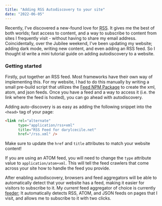```yaml
---
title: "Adding RSS Autodiscovery to your site"
date: "2022-06-05"
---
```


Recently, I've discovered a new-found love for <abbr title="Really Simple Syndication" link="https://rss.com/blog/how-do-rss-feeds-work/">RSS</abbr>. It gives
me the best of both worlds; fast access to content, and a way to subscribe to content from sites I frequently visit - without 
having to share my email address. Coincidentally, over the Jubilee weekend, I've been updating my website; adding dark mode,
writing new content, and even adding an RSS feed. So I thought id write a mini tutorial guide on adding autodiscovery to a website.

### Getting started

Firstly, put together an RSS feed. Most frameworks have their own way of implementing this. For my website, I had to do this 
manually by writing a small pre-build script that utilizes the [Feed NPM Package](https://www.npmjs.com/package/feed) to create 
the xml, atom, and json feeds. Once you have a feed and a way to access it (i.e. the link where the feed is hosted), you can 
go ahead with autodiscovery.

Adding auto-discovery is as easy as adding the following snippet into the `<head>` tag of your page:

```html
<link rel="alternate" 
      type="application/rss+xml" 
      title="RSS Feed for darylcecile.net" 
      href="/rss.xml" />
```

Make sure to update the `href` and `title` attributes to match your website content!

If you are using an ATOM feed, you will need to change the `type` attribute value to `application/atom+xml`. This will tell the
feed crawlers that come across your site how to handle the feed you provide.

After enabling autodiscovery, browsers and feed aggregators will be able to automatically detect that your website has a feed, making
it easier for visitors to subscribe to it. My _current_ feed aggregator of choice is currently [feeder](https://feeder.co); It automatically
detects RSS, ATOM, and JSON feeds on pages that I visit, and allows me to subscribe to it with two clicks.